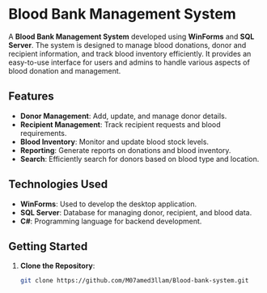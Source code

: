 # Blood Bank Management System

A **Blood Bank Management System** developed using **WinForms** and **SQL Server**. The system is designed to manage blood donations, donor and recipient information, and track blood inventory efficiently. It provides an easy-to-use interface for users and admins to handle various aspects of blood donation and management.

## Features

- **Donor Management**: Add, update, and manage donor details.
- **Recipient Management**: Track recipient requests and blood requirements.
- **Blood Inventory**: Monitor and update blood stock levels.
- **Reporting**: Generate reports on donations and blood inventory.
- **Search**: Efficiently search for donors based on blood type and location.

## Technologies Used

- **WinForms**: Used to develop the desktop application.
- **SQL Server**: Database for managing donor, recipient, and blood data.
- **C#**: Programming language for backend development.

## Getting Started

1. **Clone the Repository**:

   ```bash
   git clone https://github.com/M07amed3llam/Blood-bank-system.git
